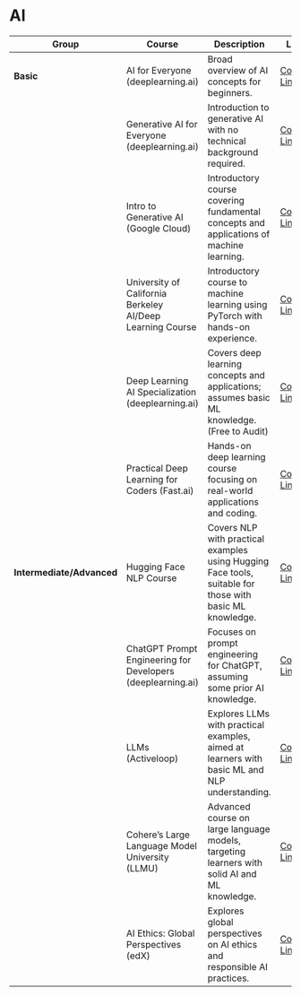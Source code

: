 # AI
| Group                 | Course                                  | Description                                                                                  | Link                                                                 | 
|-----------------------|-----------------------------------------|----------------------------------------------------------------------------------------------|----------------------------------------------------------------------|
| **Basic**            | AI for Everyone (deeplearning.ai)       | Broad overview of AI concepts for beginners.                                                | [Course Link](https://www.deeplearning.ai/courses/ai-for-everyone/)                 |
|                       | Generative AI for Everyone (deeplearning.ai) | Introduction to generative AI with no technical background required.                        | [Course Link](https://www.deeplearning.ai/courses/generative-ai-for-everyone/)                |
|                       | Intro to Generative AI (Google Cloud)  | Introductory course covering fundamental concepts and applications of machine learning.      | [Course Link](https://www.cloudskillsboost.google/paths/118?utm_source=cgc&utm_medium=website&utm_campaign=evergreen)          | 
|                       | University of California Berkeley AI/Deep Learning Course | Introductory course to machine learning using PyTorch with hands-on experience.             | [Course Link](https://www.youtube.com/playlist?list=PL_iWQOsE6TfVmKkQHucjPAoRtIJYt8a5A)              |
|                       | Deep Learning AI Specialization (deeplearning.ai) | Covers deep learning concepts and applications; assumes basic ML knowledge. (Free to Audit)                 | [Course Link](https://www.coursera.org/specializations/deep-learning?action=enroll) |
|                       | Practical Deep Learning for Coders (Fast.ai) | Hands-on deep learning course focusing on real-world applications and coding.               | [Course Link](https://example.com/practical-deep-learning)         |
| **Intermediate/Advanced** | Hugging Face NLP Course              | Covers NLP with practical examples using Hugging Face tools, suitable for those with basic ML knowledge. | [Course Link](https://example.com/hugging-face-nlp-course)         | 
|                       | ChatGPT Prompt Engineering for Developers (deeplearning.ai) | Focuses on prompt engineering for ChatGPT, assuming some prior AI knowledge.                | [Course Link](https://example.com/chatgpt-prompt-engineering)      |
|                       | LLMs (Activeloop)                      | Explores LLMs with practical examples, aimed at learners with basic ML and NLP understanding. | [Course Link](https://example.com/llms)                            | 
|                       | Cohere’s Large Language Model University (LLMU) | Advanced course on large language models, targeting learners with solid AI and ML knowledge. | [Course Link](https://example.com/llmu)                            | 
|                       | AI Ethics: Global Perspectives (edX)   | Explores global perspectives on AI ethics and responsible AI practices.                      | [Course Link](https://example.com/ai-ethics-global)                | 

